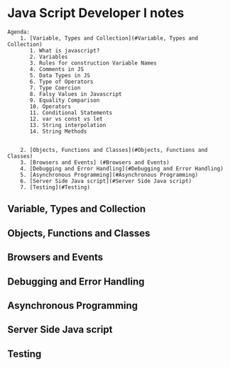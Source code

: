 # Java Script Developer I notes

    Agenda:
        1. [Variable, Types and Collection](#Variable, Types and Collection)
           1. What is javascript?
           2. Variables
           3. Rules for construction Variable Names
           4. Comments in JS
           5. Data Types in JS
           6. Type of Operators
           7. Type Coercion
           8. Falsy Values in Javascript
           9. Equality Comparison
           10. Operators
           11. Conditional Statements
           12. var vs const vs let
           13. String interpolation
           14. String Methods


        2. [Objects, Functions and Classes](#Objects, Functions and Classes)
        3. [Browsers and Events] (#Browsers and Events)
        4. [Debugging and Error Handling](#Debugging and Error Handling)
        5. [Asynchronous Programming](#Asynchronous Programming)
        6. [Server Side Java script](#Server Side Java script)
        7. [Testing](#Testing)

## Variable, Types and Collection

## Objects, Functions and Classes

## Browsers and Events

## Debugging and Error Handling

## Asynchronous Programming

## Server Side Java script

## Testing